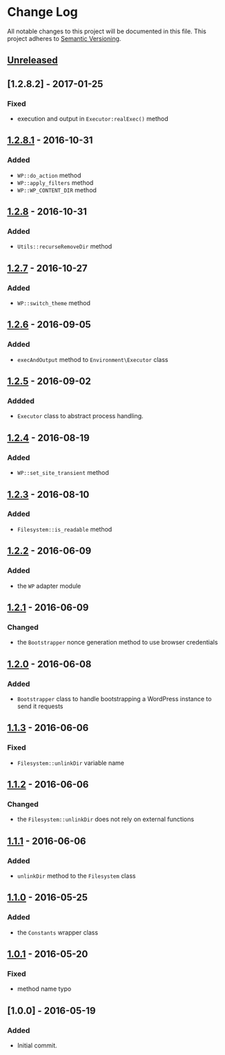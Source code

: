 # Change Log
All notable changes to this project will be documented in this file.
This project adheres to [Semantic Versioning](http://semver.org/).

## [Unreleased][unreleased]

## [1.2.8.2] - 2017-01-25
### Fixed
- execution and output in `Executor:realExec()` method

## [1.2.8.1] - 2016-10-31
### Added
- `WP::do_action` method
- `WP::apply_filters` method
- `WP::WP_CONTENT_DIR` method

## [1.2.8] - 2016-10-31
### Added
- `Utils::recurseRemoveDir` method

## [1.2.7] - 2016-10-27
### Added
- `WP::switch_theme` method

## [1.2.6] - 2016-09-05
### Added
- `execAndOutput` method to `Environment\Executor` class

## [1.2.5] - 2016-09-02
### Addded
- `Executor` class to abstract process handling.

## [1.2.4] - 2016-08-19
### Added
- `WP::set_site_transient` method

## [1.2.3] - 2016-08-10
### Added
- `Filesystem::is_readable` method

## [1.2.2] - 2016-06-09
### Added
- the `WP` adapter module

## [1.2.1] - 2016-06-09
### Changed
- the `Bootstrapper` nonce generation method to use browser credentials

## [1.2.0] - 2016-06-08
### Added
- `Bootstrapper`  class to handle bootstrapping a WordPress instance to send it requests

## [1.1.3] - 2016-06-06
### Fixed
- `Filesystem::unlinkDir` variable name

## [1.1.2] - 2016-06-06
### Changed
- the `Filesystem::unlinkDir` does not rely on external functions

## [1.1.1] - 2016-06-06
### Added
- `unlinkDir` method to the `Filesystem` class

## [1.1.0] - 2016-05-25
### Added
- the `Constants` wrapper class

## [1.0.1] - 2016-05-20
### Fixed
- method name typo

## [1.0.0] - 2016-05-19
### Added
- Initial commit.

[unreleased]: https://github.com/lucatume/wp-browser-commons/compare/1.2.8.1...HEAD
[1.2.8.1]: https://github.com/lucatume/wp-browser-commons/compare/1.2.8...1.2.8.1
[1.2.8]: https://github.com/lucatume/wp-browser-commons/compare/1.2.7...1.2.8
[1.2.7]: https://github.com/lucatume/wp-browser-commons/compare/1.2.6...1.2.7
[1.2.6]: https://github.com/lucatume/wp-browser-commons/compare/1.2.5...1.2.6
[1.2.5]: https://github.com/lucatume/wp-browser-commons/compare/1.2.4...1.2.5
[1.2.4]: https://github.com/lucatume/wp-browser-commons/compare/1.2.3...1.2.4
[1.2.3]: https://github.com/lucatume/wp-browser-commons/compare/1.2.2...1.2.3
[1.2.2]: https://github.com/lucatume/wp-browser-commons/compare/1.2.1...1.2.2
[1.2.1]: https://github.com/lucatume/wp-browser-commons/compare/1.2.0...1.2.1
[1.2.0]: https://github.com/lucatume/wp-browser-commons/compare/1.1.3...1.2.0
[1.1.3]: https://github.com/lucatume/wp-browser-commons/compare/1.1.2...1.1.3
[1.1.2]: https://github.com/lucatume/wp-browser-commons/compare/1.1.1...1.1.2
[1.1.1]: https://github.com/lucatume/wp-browser-commons/compare/1.1.0...1.1.1
[1.1.0]: https://github.com/lucatume/wp-browser-commons/compare/1.0.1...1.1.0
[1.0.1]: https://github.com/lucatume/wp-browser-commons/compare/1.0.0...1.0.1

